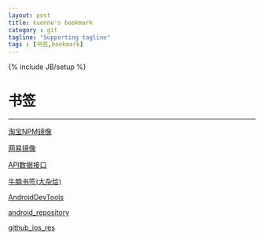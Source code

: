 ```yaml
---
layout: post
title: kuenne's bookmark
category : git
tagline: "Supporting tagline"
tags : [书签,bookmark]
---
```

{% include JB/setup %}
# 书签
---

<a href="http://npm.taobao.org/" target="_blank">淘宝NPM镜像</a>

<a href="http://mirrors.163.com/" target="_blank">网易镜像</a>

<a href="https://www.juhe.cn/" target="_blank">API数据接口</a>

<a href="http://shuqian.niunan.net/" target="_blank">牛腩书签(大杂烩)</a>

<a href="http://www.androiddevtools.cn/" target="_blank">AndroidDevTools</a>

<a href="http://mirrors.neusoft.edu.cn/android/repository/" target="_blank">android_repository</a>

<a href="http://github.ibireme.com/github/list/ios/" target="_blank">github_ios_res</a>
